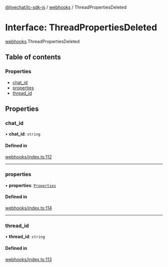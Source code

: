 [@livechat/lc-sdk-js](../README.md) / [webhooks](../modules/webhooks.md) / ThreadPropertiesDeleted

# Interface: ThreadPropertiesDeleted

[webhooks](../modules/webhooks.md).ThreadPropertiesDeleted

## Table of contents

### Properties

- [chat\_id](webhooks.ThreadPropertiesDeleted.md#chat_id)
- [properties](webhooks.ThreadPropertiesDeleted.md#properties)
- [thread\_id](webhooks.ThreadPropertiesDeleted.md#thread_id)

## Properties

### chat\_id

• **chat\_id**: `string`

#### Defined in

[webhooks/index.ts:112](https://github.com/livechat/lc-sdk-js/blob/7431f2f/src/webhooks/index.ts#L112)

___

### properties

• **properties**: [`Properties`](objects.Properties.md)

#### Defined in

[webhooks/index.ts:114](https://github.com/livechat/lc-sdk-js/blob/7431f2f/src/webhooks/index.ts#L114)

___

### thread\_id

• **thread\_id**: `string`

#### Defined in

[webhooks/index.ts:113](https://github.com/livechat/lc-sdk-js/blob/7431f2f/src/webhooks/index.ts#L113)
